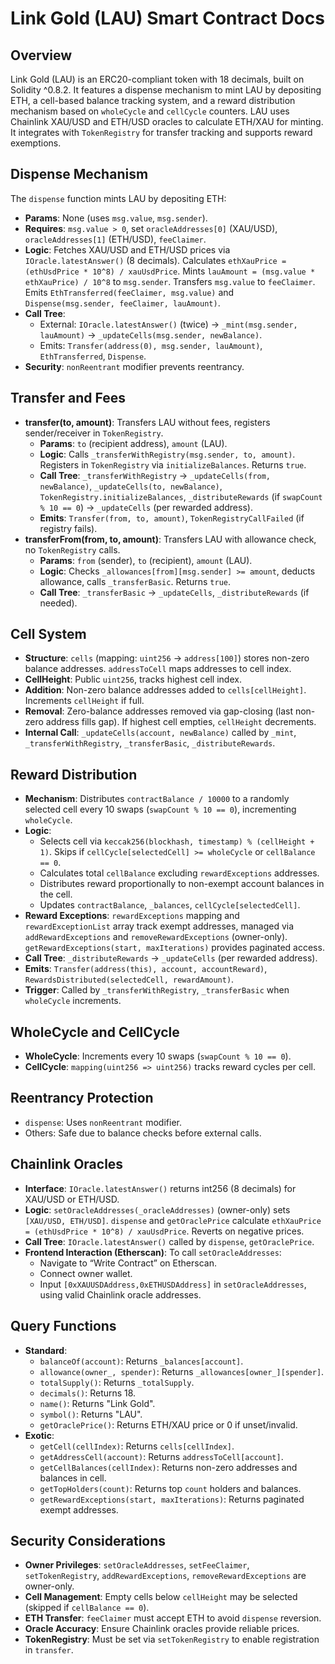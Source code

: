 # Link Gold (LAU) Smart Contract Docs

## Overview
Link Gold (LAU) is an ERC20-compliant token with 18 decimals, built on Solidity ^0.8.2. It features a dispense mechanism to mint LAU by depositing ETH, a cell-based balance tracking system, and a reward distribution mechanism based on `wholeCycle` and `cellCycle` counters. LAU uses Chainlink XAU/USD and ETH/USD oracles to calculate ETH/XAU for minting. It integrates with `TokenRegistry` for transfer tracking and supports reward exemptions.

## Dispense Mechanism
The `dispense` function mints LAU by depositing ETH:
- **Params**: None (uses `msg.value`, `msg.sender`).
- **Requires**: `msg.value > 0`, set `oracleAddresses[0]` (XAU/USD), `oracleAddresses[1]` (ETH/USD), `feeClaimer`.
- **Logic**: Fetches XAU/USD and ETH/USD prices via `IOracle.latestAnswer()` (8 decimals). Calculates `ethXauPrice = (ethUsdPrice * 10^8) / xauUsdPrice`. Mints `lauAmount = (msg.value * ethXauPrice) / 10^8` to `msg.sender`. Transfers `msg.value` to `feeClaimer`. Emits `EthTransferred(feeClaimer, msg.value)` and `Dispense(msg.sender, feeClaimer, lauAmount)`.
- **Call Tree**:
  - External: `IOracle.latestAnswer()` (twice) → `_mint(msg.sender, lauAmount)` → `_updateCells(msg.sender, newBalance)`.
  - Emits: `Transfer(address(0), msg.sender, lauAmount)`, `EthTransferred`, `Dispense`.
- **Security**: `nonReentrant` modifier prevents reentrancy.

## Transfer and Fees
- **transfer(to, amount)**: Transfers LAU without fees, registers sender/receiver in `TokenRegistry`.
  - **Params**: `to` (recipient address), `amount` (LAU).
  - **Logic**: Calls `_transferWithRegistry(msg.sender, to, amount)`. Registers in `TokenRegistry` via `initializeBalances`. Returns `true`.
  - **Call Tree**: `_transferWithRegistry` → `_updateCells(from, newBalance)`, `_updateCells(to, newBalance)`, `TokenRegistry.initializeBalances`, `_distributeRewards` (if `swapCount % 10 == 0`) → `_updateCells` (per rewarded address).
  - **Emits**: `Transfer(from, to, amount)`, `TokenRegistryCallFailed` (if registry fails).
- **transferFrom(from, to, amount)**: Transfers LAU with allowance check, no `TokenRegistry` calls.
  - **Params**: `from` (sender), `to` (recipient), `amount` (LAU).
  - **Logic**: Checks `_allowances[from][msg.sender] >= amount`, deducts allowance, calls `_transferBasic`. Returns `true`.
  - **Call Tree**: `_transferBasic` → `_updateCells`, `_distributeRewards` (if needed).

## Cell System
- **Structure**: `cells` (mapping: `uint256` → `address[100]`) stores non-zero balance addresses. `addressToCell` maps addresses to cell index.
- **CellHeight**: Public `uint256`, tracks highest cell index.
- **Addition**: Non-zero balance addresses added to `cells[cellHeight]`. Increments `cellHeight` if full.
- **Removal**: Zero-balance addresses removed via gap-closing (last non-zero address fills gap). If highest cell empties, `cellHeight` decrements.
- **Internal Call**: `_updateCells(account, newBalance)` called by `_mint`, `_transferWithRegistry`, `_transferBasic`, `_distributeRewards`.

## Reward Distribution
- **Mechanism**: Distributes `contractBalance / 10000` to a randomly selected cell every 10 swaps (`swapCount % 10 == 0`), incrementing `wholeCycle`.
- **Logic**: 
  - Selects cell via `keccak256(blockhash, timestamp) % (cellHeight + 1)`. Skips if `cellCycle[selectedCell] >= wholeCycle` or `cellBalance == 0`.
  - Calculates total `cellBalance` excluding `rewardExceptions` addresses.
  - Distributes reward proportionally to non-exempt account balances in the cell.
  - Updates `contractBalance`, `_balances`, `cellCycle[selectedCell]`.
- **Reward Exceptions**: `rewardExceptions` mapping and `rewardExceptionList` array track exempt addresses, managed via `addRewardExceptions` and `removeRewardExceptions` (owner-only). `getRewardExceptions(start, maxIterations)` provides paginated access.
- **Call Tree**: `_distributeRewards` → `_updateCells` (per rewarded address).
- **Emits**: `Transfer(address(this), account, accountReward)`, `RewardsDistributed(selectedCell, rewardAmount)`.
- **Trigger**: Called by `_transferWithRegistry`, `_transferBasic` when `wholeCycle` increments.

## WholeCycle and CellCycle
- **WholeCycle**: Increments every 10 swaps (`swapCount % 10 == 0`).
- **CellCycle**: `mapping(uint256 => uint256)` tracks reward cycles per cell.

## Reentrancy Protection
- `dispense`: Uses `nonReentrant` modifier.
- Others: Safe due to balance checks before external calls.

## Chainlink Oracles
- **Interface**: `IOracle.latestAnswer()` returns int256 (8 decimals) for XAU/USD or ETH/USD.
- **Logic**: `setOracleAddresses(_oracleAddresses)` (owner-only) sets `[XAU/USD, ETH/USD]`. `dispense` and `getOraclePrice` calculate `ethXauPrice = (ethUsdPrice * 10^8) / xauUsdPrice`. Reverts on negative prices.
- **Call Tree**: `IOracle.latestAnswer()` called by `dispense`, `getOraclePrice`.
- **Frontend Interaction (Etherscan)**: To call `setOracleAddresses`:
  - Navigate to “Write Contract” on Etherscan.
  - Connect owner wallet.
  - Input `[0xXAUUSDAddress,0xETHUSDAddress]` in `setOracleAddresses`, using valid Chainlink oracle addresses.

## Query Functions
- **Standard**:
  - `balanceOf(account)`: Returns `_balances[account]`.
  - `allowance(owner_, spender)`: Returns `_allowances[owner_][spender]`.
  - `totalSupply()`: Returns `_totalSupply`.
  - `decimals()`: Returns 18.
  - `name()`: Returns "Link Gold".
  - `symbol()`: Returns "LAU".
  - `getOraclePrice()`: Returns ETH/XAU price or 0 if unset/invalid.
- **Exotic**:
  - `getCell(cellIndex)`: Returns `cells[cellIndex]`.
  - `getAddressCell(account)`: Returns `addressToCell[account]`.
  - `getCellBalances(cellIndex)`: Returns non-zero addresses and balances in cell.
  - `getTopHolders(count)`: Returns top `count` holders and balances.
  - `getRewardExceptions(start, maxIterations)`: Returns paginated exempt addresses.

## Security Considerations
- **Owner Privileges**: `setOracleAddresses`, `setFeeClaimer`, `setTokenRegistry`, `addRewardExceptions`, `removeRewardExceptions` are owner-only.
- **Cell Management**: Empty cells below `cellHeight` may be selected (skipped if `cellBalance == 0`).
- **ETH Transfer**: `feeClaimer` must accept ETH to avoid `dispense` reversion.
- **Oracle Accuracy**: Ensure Chainlink oracles provide reliable prices.
- **TokenRegistry**: Must be set via `setTokenRegistry` to enable registration in `transfer`.
